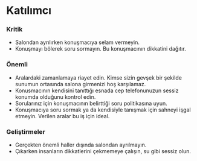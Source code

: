 # Katılımcı

### Kritik

-  Salondan ayrılırken konuşmacıya selam vermeyin.
- Konuşmayı bölerek soru sormayın. Bu konuşmacının dikkatini dağıtır.

### Önemli

- Aralardaki zamanlamaya riayet edin. Kimse sizin gevşek bir şekilde sunumun ortasında salona girmenizi hoş karşılamaz.
- Konusmacının kendisini tanıttığı esnada cep telefonunuzun sessiz konumda olduğunu kontrol edin.
- Sorularınız için konuşmacının belirttiği soru politikasına uyun.
- Konuşmacıya soru sormak ya da kendisiyle tanışmak için sahneyi işgal etmeyin. Verilen aralar bu iş için ideal.

### Geliştirmeler

- Gerçekten önemli haller dışında salondan ayrılmayın.
- Çıkarken insanların dikkatlerini çekmemeye çalışın, su gibi sessiz olun.
